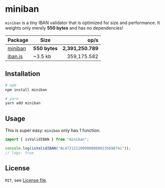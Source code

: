 # miniban

`miniban` is a tiny IBAN validator that is optimized for size and performance.
It weights only merely **550 bytes** and has no dependencies!

| Package | Size | op/s |
|---|---|--:|
| [miniban](https://github.com/marvinhagemeister/miniban) | **550 bytes** | **2,391,250.789** |
| [iban.js](https://github.com/arhs/iban.js/) | ~3.5 kb| 359,175.582 |

## Installation

```bash
# npm
npm install miniban

# yarn
yarn add miniban
```

## Usage

This is super easy: `miniban` only has 1 function.

```js
import { isValidIBAN } from "miniban";

console.log(isValidIBAN("AL47212110090000000235698741"));
// logs: true
```

## License

`MIT`, see [License file](./LICENSE.md).
